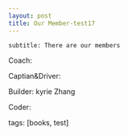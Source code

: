 ```yaml
---
layout: post
title: Our Member-test17
---
```


    subtitle: There are our members 

Coach: 

Captian&Driver:

Builder: kyrie Zhang

Coder:



tags: [books, test]

